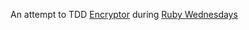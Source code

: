 An attempt to TDD [Encryptor](http://tutorials.jumpstartlab.com/projects/encryptor.html) during [Ruby Wednesdays](http://www.meetup.com/Ruby-Wednesdays)

